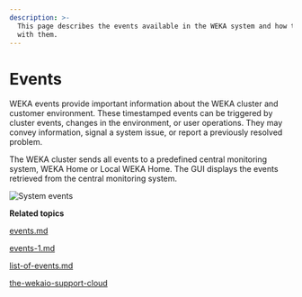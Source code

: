 ```yaml
---
description: >-
  This page describes the events available in the WEKA system and how to work
  with them.
---
```


# Events

WEKA events provide important information about the WEKA cluster and customer environment. These timestamped events can be triggered by cluster events, changes in the environment, or user operations. They may convey information, signal a system issue, or report a previously resolved problem.

The WEKA cluster sends all events to a predefined central monitoring system, WEKA Home or Local WEKA Home. The GUI displays the events retrieved from the central monitoring system.

![System events](../../.gitbook/assets/wmng\_events\_overview.png)

**Related topics**

[events.md](events.md "mention")

[events-1.md](events-1.md "mention")

[list-of-events.md](list-of-events.md "mention")

[the-wekaio-support-cloud](../../monitor-the-weka-cluster/the-wekaio-support-cloud/ "mention")
